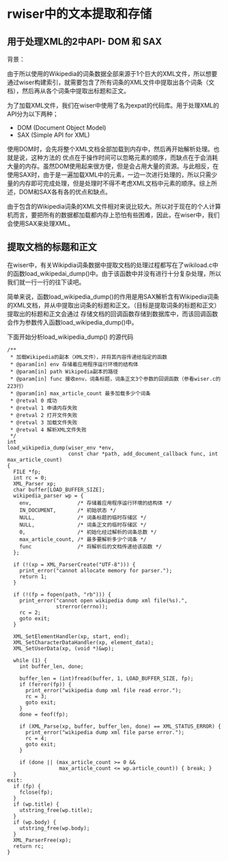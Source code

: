 # rwiser中的文本提取和存储

## 用于处理XML的2中API- DOM 和 SAX

背景：

由于所以使用的Wikipedia的词条数据全部来源于1个巨大的XML文件，所以想要通过wiser构建索引，就需要包含了所有词条的XML文件中提取出各个词条（文档），然后再从各个词条中提取出标题和正文。

为了加载XML文件，我们在wiser中使用了名为expat的代码库。用于处理XML的API分为以下两种；
- DOM (Document Object Model)
- SAX (Simple API for XML)

使用DOM时，会先将整个XML文档全部加载到内存中，然后再开始解析处理。也就是说，这种方法的
优点在于操作时间可以忽略元素的顺序，而缺点在于会消耗大量的内存。虽然DOM使用起来很方便，但是会占用大量的资源。与此相反，在使用SAX时，由于是一遍加载XML中的元素，一边一次进行处理的，所以只需少量的内存即可完成处理，但是处理时不得不考虑XML文档中元素的顺序。综上所述，DOM和SAX各有各的优点和缺点。

由于包含的Wikipedia词条的XML文件相对来说比较大。所以对于现在的个人计算机而言，要把所有的数据都加载都内存上恐怕有些困难，因此，在wiser中，我们会使用SAX来处理XML。

## 提取文档的标题和正文

在wiser中，有关Wikipdia词条数据中提取文档的处理过程都写在了wikiload.c中的函数load_wikipedai_dump()中。由于该函数中并没有进行十分复杂处理，所以我们就一行一行的往下读吧。


简单来说，函数load_wikipedia_dump()的作用是用SAX解析含有Wikipedia词条的XML文档，并从中提取出词条的标题和正文。（目标是提取词条的标题和正文）提取出的标题和正文会通过
存储文档的回调函数存储到数据库中，而该回调函数会作为参数传入函数load_wikipedia_dump()中。

下面开始分析load_wikipedia_dump() 的源代码

```
/**
 * 加载Wikipedia的副本（XML文件），并将其内容传递给指定的函数
 * @param[in] env 存储着应用程序运行环境的结构体
 * @param[in] path Wikipedia副本的路径
 * @param[in] func 接收env，词条标题，词条正文3个参数的回调函数（参看wiser.c的223行）
 * @param[in] max_article_count 最多加载多少个词条
 * @retval 0 成功
 * @retval 1 申请内存失败
 * @retval 2 打开文件失败
 * @retval 3 加载文件失败
 * @retval 4 解析XML文件失败
 */
int
load_wikipedia_dump(wiser_env *env,
                    const char *path, add_document_callback func, int max_article_count)
{
  FILE *fp;
  int rc = 0;
  XML_Parser xp;
  char buffer[LOAD_BUFFER_SIZE];
  wikipedia_parser wp = {
    env,               /* 存储着应用程序运行环境的结构体 */
    IN_DOCUMENT,       /* 初始状态 */
    NULL,              /* 词条标题的临时存储区 */
    NULL,              /* 词条正文的临时存储区 */
    0,                 /* 初始化经过解析的词条总数 */
    max_article_count, /* 最多要解析多少个词条 */
    func               /* 将解析后的文档传递给该函数 */
  };

  if (!(xp = XML_ParserCreate("UTF-8"))) {
    print_error("cannot allocate memory for parser.");
    return 1;
  }

  if (!(fp = fopen(path, "rb"))) {
    print_error("cannot open wikipedia dump xml file(%s).",
                strerror(errno));
    rc = 2;
    goto exit;
  }

  XML_SetElementHandler(xp, start, end);
  XML_SetCharacterDataHandler(xp, element_data);
  XML_SetUserData(xp, (void *)&wp);

  while (1) {
    int buffer_len, done;

    buffer_len = (int)fread(buffer, 1, LOAD_BUFFER_SIZE, fp);
    if (ferror(fp)) {
      print_error("wikipedia dump xml file read error.");
      rc = 3;
      goto exit;
    }
    done = feof(fp);

    if (XML_Parse(xp, buffer, buffer_len, done) == XML_STATUS_ERROR) {
      print_error("wikipedia dump xml file parse error.");
      rc = 4;
      goto exit;
    }

    if (done || (max_article_count >= 0 &&
                 max_article_count <= wp.article_count)) { break; }
  }
exit:
  if (fp) {
    fclose(fp);
  }
  if (wp.title) {
    utstring_free(wp.title);
  }
  if (wp.body) {
    utstring_free(wp.body);
  }
  XML_ParserFree(xp);
  return rc;
}

```